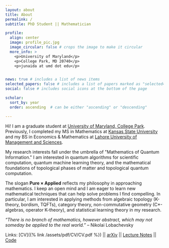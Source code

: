 ```yaml
---
layout: about
title: About
permalink: /
subtitle: PhD Student || Mathematician 

profile:
  align: center
  image: profile_pic.jpg
  image_circular: false # crops the image to make it circular
  more_info: >
    <p>University of Maryland</p>
    <p>College Park, MD 20740</p>
    <p>junaida at umd dot edu</p>


news: true # includes a list of news items
selected_papers: false # includes a list of papers marked as "selected={true}"
social: false # includes social icons at the bottom of the page

scholar:
  sort_by: year
  order: ascending  # can be either "ascending" or "descending"

---
```


Hi! I am a graduate student at [University of Maryland, College Park](https://www-math.umd.edu). Previously, I completed my MS in Mathematics at [Kansas State University](https://www.math.ksu.edu) and my BS in Economics & Mathematics at [Lahore University of Management and Sciences](https://lums.edu.pk).

My research interests fall under the umbrella of "Mathematics of Quantum Information." I am interested in quantum algorithms for scientific computation, quantum machine learning theory, and the mathematical foundations of topological phases of matter and topological quantum computation.

<!-- 
* Quantum Algorithms for Scientific Computation
* Quantum Neural Network Theory
* Topological Phases of Matter (TPM)
* Topological Quantum Computation (TQC)
-->

The slogan **Pure × Applied** reflects my philosophy in approaching mathematics. I keep an open mind and I am eager to learn new mathematical techniques that can help solve problems I find compelling. In particular, I am interested in applying methods from algebraic topology (K-theory, bordism, TQFTs), category theory, non-commutative geometry (C*-algebras, operator K-theory), and statistical learning theory in my research. 
  
<!-- 
* Algebraic Topology: Topological K-Theory; Bordism; TQFTs  
* Category Theory  
* Noncommutative Geometry: C*-Algebras; Operator K-Theory  
-->
  
  *“There is no branch of mathematics, however abstract, which may not someday be applied to the real world.”* – Nikolai Lobachevsky
  
  Links:  [CV]({% link /assets/pdf/CV/CV.pdf %})
  ||  <a href="https://arxiv.org/search/quant-ph?query=Aftab%2C+Junaid&searchtype=author&abstracts=show&order=-announced_date_first&size=50" target="_blank">arXiv</a>
  || <a href="https://junaid-aftab.github.io/notes/" target="_blank">Lecture Notes</a>
  || <a href="https://junaid-aftab.github.io/repositories/" target="_blank">Code</a>
  
  
  
  